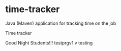 # time-tracker
Java (Maven) application for tracking time on the job

Time tracker

Good Night Students!!! testprgv1
v
testing
